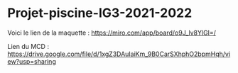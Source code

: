 # Projet-piscine-IG3-2021-2022
Voici le lien de la maquette : https://miro.com/app/board/o9J_lv8YlGI=/

Lien du MCD : https://drive.google.com/file/d/1xgZ3DAuIaiKm_9B0CarSXhphO2bpmHqh/view?usp=sharing
